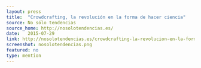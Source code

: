 ```yaml
---
layout: press
title:  "Crowdcrafting, la revolución en la forma de hacer ciencia"
source: No sólo tendencias
source_home: http://nosolotendencias.es/
date:   2015-07-29
link: http://nosolotendencias.es/crowdcrafting-la-revolucion-en-la-forma-de-hacer-ciencia/
screenshot: nosolotendencias.png
featured: no
type: mention
---
```


